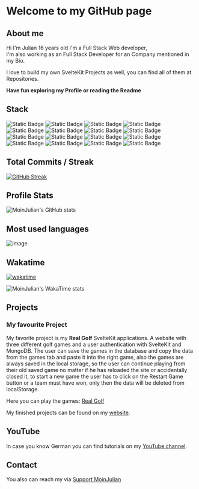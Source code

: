 # Welcome to my GitHub page

## About me

Hi I'm Julian 16 years old 
I'm a Full Stack Web developer,  
I'm also working as an Full Stack Developer for an Company mentioned in my Bio.

I love to build my own SvelteKit Projects as well, you can find all of them at Repositories.

**Have fun exploring my Profile or reading the Readme**

## Stack

![Static Badge](https://img.shields.io/badge/SvelteKit-orangered?style=for-the-badge&logo=svelte&labelColor=grey) ![Static Badge](https://img.shields.io/badge/Svelte-orangered?style=for-the-badge&logo=svelte&labelColor=grey) ![Static Badge](https://img.shields.io/badge/Typescript-blue?style=for-the-badge&logo=typescript&labelColor=grey) ![Static Badge](https://img.shields.io/badge/JavaScript-yellow?style=for-the-badge&logo=javascript&labelColor=grey) ![Static Badge](https://img.shields.io/badge/Sass-pink?style=for-the-badge&logo=sass&labelColor=grey) ![Static Badge](https://img.shields.io/badge/CSS-purple?style=for-the-badge&logo=css3&labelColor=grey) ![Static Badge](https://img.shields.io/badge/MongoDB-green?style=for-the-badge&logo=mongodb&labelColor=grey) ![Static Badge](https://img.shields.io/badge/GitHub-lightgrey?style=for-the-badge&logo=github&labelColor=grey) ![Static Badge](https://img.shields.io/badge/VSCode-blue?style=for-the-badge&logo=visualstudiocode&labelColor=grey)  ![Static Badge](https://img.shields.io/badge/Netlify-teal?style=for-the-badge&logo=netlify&labelColor=grey) ![Static Badge](https://img.shields.io/badge/Contao-orange?style=for-the-badge&logo=contao&labelColor=grey)  ![Static Badge](https://img.shields.io/badge/Python-blue?style=for-the-badge&logo=python&labelColor=grey) ![Static Badge](https://img.shields.io/badge/Java-brown?style=for-the-badge&logo=openjdk&labelColor=grey) ![Static Badge](https://img.shields.io/badge/Astro-purple?style=for-the-badge&logo=astro&labelColor=grey) ![Static Badge](https://img.shields.io/badge/Markdown-darkblue?style=for-the-badge&logo=markdown&labelColor=grey) ![Static Badge](https://img.shields.io/badge/Vue-teal?style=for-the-badge&logo=vue.js&labelColor=grey)


## Total Commits / Streak

[![GitHub Streak](https://streak-stats.demolab.com?user=MoinJulian&theme=dark&mode=weekly)](https://git.io/streak-stats)

## Profile Stats

![MoinJulian's GitHub stats](https://github-readme-stats.vercel.app/api?username=moinjulian&show_icons=true&theme=dark&show=prs_merged,prs_merged_percentage&include_all_commits=true&rank_icon=percentile)

## Most used languages

![image](https://github-readme-stats.vercel.app/api/top-langs/?username=moinjulian&layout=pie&langs_count=20&theme=dark&exclude_repo=Golf)

## Wakatime

[![wakatime](https://wakatime.com/badge/user/018ccaa9-f0b8-42e9-bc4d-e8b95ef0e79a.svg)](https://wakatime.com/@018ccaa9-f0b8-42e9-bc4d-e8b95ef0e79a)

![MoinJulian's WakaTime stats](https://github-readme-stats.vercel.app/api/wakatime?username=moinjulian\&layout=compact&theme=dark)

## Projects

### My favourite Project

My favorite project is my **Real Golf** SvelteKit applications. 
A website with three different golf games and a user authentication with SvelteKit 
and MongoDB. The user can save the games in the database and copy the data from the 
games tab and paste it into the right game, also the games are always saved in the local 
storage, so the user can continue playing from their old saved game no matter if he has
reloaded the site or accidentally closed it, to start a new game the user has to click 
on the Restart Game button or a team must have won, only then the data will be deleted 
from localStorage.

Here you can play the games: [Real Golf](https://realgolf.games)

My finished projects can be found on my [website](https://moinjulian.com).

## YouTube

In case you know German you can find tutorials on my [YouTube channel](https://www.youtube.com/@moinjulian).

## Contact

You also can reach my via [Support MoinJulian](support@moinjulian.com)
